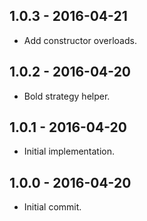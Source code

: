 ## 1.0.3 - 2016-04-21

- Add constructor overloads.

## 1.0.2 - 2016-04-20

- Bold strategy helper.

## 1.0.1 - 2016-04-20

- Initial implementation.

## 1.0.0 - 2016-04-20

- Initial commit.
